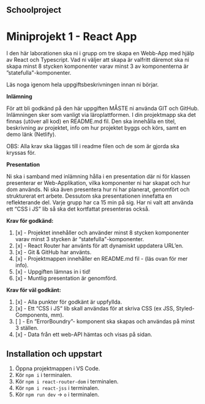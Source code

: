 ## Schoolproject

# Miniprojekt 1 - React App
I den här laborationen ska ni i grupp om tre skapa en Webb-App med hjälp av React och Typescript. Vad ni väljer att skapa är valfritt däremot ska ni skapa minst 8 stycken komponenter varav minst 3 av komponenterna är ”statefulla"-komponenter.

Läs noga igenom hela uppgiftsbeskrivningen innan ni börjar.

**Inlämning**

För att bli godkänd på den här uppgiften MÅSTE ni använda GIT och GitHub. Inlämningen sker som vanligt via läroplattformen. I din projektmapp ska det finnas (utöver all kod) en README.md fil. Den ska innehålla en titel, beskrivning av projektet, info om hur projektet byggs och körs, samt en demo länk (Netlify).

OBS: Alla krav ska läggas till i readme filen och de som är gjorda ska kryssas för.

**Presentation**

Ni ska i samband med inlämning hålla i en presentation där ni för klassen presenterar er Web-Applikation, vilka komponenter ni har skapat och hur dom används. Ni ska även presentera hur ni har planerat, genomfört och strukturerat ert arbete. Dessutom ska presentationen innefatta en reflekterande del. Varje grupp har ca 15 min på sig. Har ni valt att använda ett “CSS i JS” lib så ska det kortfattat presenteras också.

**Krav för godkänd:**

1. [x] - Projektet innehåller och använder minst 8 stycken komponenter varav minst 3 stycken är “statefulla"-komponenter.
2. [x] - React Router har använts för att dynamiskt uppdatera URL’en.
3. [x] - Git & GitHub har använts.
4. [x] - Projektmappen innehåller en README.md fil - (läs ovan för mer info).
5. [x] - Uppgiften lämnas in i tid!
6. [x] - Muntlig presentation är genomförd.

**Krav för väl godkänt:**

1. [x] - Alla punkter för godkänt är uppfyllda.
2. [x] - Ett “CSS i JS“ lib skall användas för at skriva CSS (ex JSS, Styled-Components, mm).
3. [ ] - En ”ErrorBoundry”- komponent ska skapas och användas på minst 3 ställen.
4. [x] - Data från ett web-API hämtas och visas på sidan.

## Installation och uppstart

1. Öppna projektmappen i VS Code.
2. Kör `npm i` i terminalen.
3. Kör `npm i react-router-dom` i terminalen.
4. Kör `npm i react-jss` i terminalen.
5. Kör `npm run dev` -> `o` i terminalen.